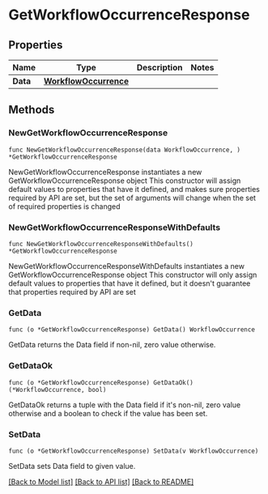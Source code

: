 # GetWorkflowOccurrenceResponse

## Properties

Name | Type | Description | Notes
------------ | ------------- | ------------- | -------------
**Data** | [**WorkflowOccurrence**](WorkflowOccurrence.md) |  | 

## Methods

### NewGetWorkflowOccurrenceResponse

`func NewGetWorkflowOccurrenceResponse(data WorkflowOccurrence, ) *GetWorkflowOccurrenceResponse`

NewGetWorkflowOccurrenceResponse instantiates a new GetWorkflowOccurrenceResponse object
This constructor will assign default values to properties that have it defined,
and makes sure properties required by API are set, but the set of arguments
will change when the set of required properties is changed

### NewGetWorkflowOccurrenceResponseWithDefaults

`func NewGetWorkflowOccurrenceResponseWithDefaults() *GetWorkflowOccurrenceResponse`

NewGetWorkflowOccurrenceResponseWithDefaults instantiates a new GetWorkflowOccurrenceResponse object
This constructor will only assign default values to properties that have it defined,
but it doesn't guarantee that properties required by API are set

### GetData

`func (o *GetWorkflowOccurrenceResponse) GetData() WorkflowOccurrence`

GetData returns the Data field if non-nil, zero value otherwise.

### GetDataOk

`func (o *GetWorkflowOccurrenceResponse) GetDataOk() (*WorkflowOccurrence, bool)`

GetDataOk returns a tuple with the Data field if it's non-nil, zero value otherwise
and a boolean to check if the value has been set.

### SetData

`func (o *GetWorkflowOccurrenceResponse) SetData(v WorkflowOccurrence)`

SetData sets Data field to given value.



[[Back to Model list]](../README.md#documentation-for-models) [[Back to API list]](../README.md#documentation-for-api-endpoints) [[Back to README]](../README.md)


